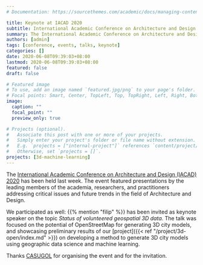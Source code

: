 ```yaml
---
# Documentation: https://sourcethemes.com/academic/docs/managing-content/

title: Keynote at IACAD 2020
subtitle: International Academic Conference on Architecture and Design
summary: The International Academic Conference on Architecture and Design (IACAD) 2020 has been held last week, and we contributed with a keynote
authors: [admin]
tags: [conference, events, talks, keynote]
categories: []
date: 2020-06-08T09:39:03+08:00
lastmod: 2020-06-08T09:39:03+08:00
featured: false
draft: false

# Featured image
# To use, add an image named `featured.jpg/png` to your page's folder.
# Focal points: Smart, Center, TopLeft, Top, TopRight, Left, Right, BottomLeft, Bottom, BottomRight.
image:
  caption: ""
  focal_point: ""
  preview_only: true

# Projects (optional).
#   Associate this post with one or more of your projects.
#   Simply enter your project's folder or file name without extension.
#   E.g. `projects = ["internal-project"]` references `content/project/deep-learning/index.md`.
#   Otherwise, set `projects = []`.
projects: [3d-machine-learning]
---
```


The [International Academic Conference on Architecture and Design (IACAD) 2020](https://casugol.com/iacad/) has been held last week.
The event featured presentations by the leading members of the academia, researchers, and practitioners addressing critical issues and future trends in the field of Architecture and Design. 

We participated as well: {{% mention "filip" %}} has been invited as keynote speaker on the topic _Status of volunteered geospatial 3D data_. 
The talk was focused on the potential of OpenStreetMap for generating 3D city models, and showcasing preliminary results of our [project]({{< ref "/project/3d-open/index.md" >}}) on developing a method to generate 3D city models using geographic data science and machine learning.

Thanks [CASUGOL](https://casugol.com) for organising the event and for the invitation.


